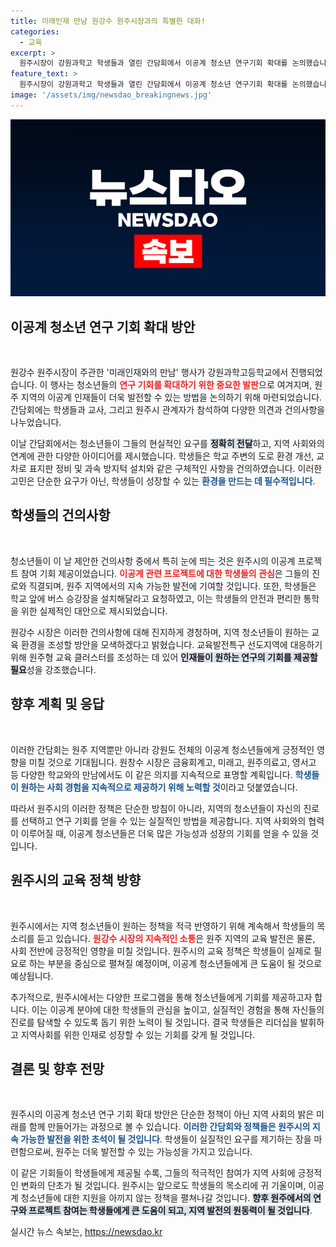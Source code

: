```yaml
---
title: 미래인재 만남 원강수 원주시장과의 특별한 대화!
categories:
  - 교육
excerpt: >
  원주시장이 강원과학고 학생들과 열린 간담회에서 이공계 청소년 연구기회 확대를 논의했습니다. 학생들의 의견을 정책에 반영해 지역 인재 양성에 힘을 쏟겠다는 의지를 밝혔습니다.
feature_text: >
  원주시장이 강원과학고 학생들과 열린 간담회에서 이공계 청소년 연구기회 확대를 논의했습니다. 학생들의 의견을 정책에 반영해 지역 인재 양성에 힘을 쏟겠다는 의지를 밝혔습니다.
image: '/assets/img/newsdao_breakingnews.jpg'
---
```


<p><img src="/assets/img/newsdao_breakingnews.jpg" alt="ranknews 속보" /></p>

<h2 data-ke-size="size26">이공계 청소년 연구 기회 확대 방안</h2>

<p data-ke-size="size16">&nbsp;</p>

<p>원강수 원주시장이 주관한 '미래인재와의 만남' 행사가 강원과학고등학교에서 진행되었습니다. 이 행사는 청소년들의 <b><span style="color: #ee2323;">연구 기회를 확대하기 위한 중요한 발판</span></b>으로 여겨지며, 원주 지역의 이공계 인재들이 더욱 발전할 수 있는 방법을 논의하기 위해 마련되었습니다. 간담회에는 학생들과 교사, 그리고 원주시 관계자가 참석하여 다양한 의견과 건의사항을 나누었습니다.</p>

<p>이날 간담회에서는 청소년들이 그들의 현실적인 요구를 <b><span style="background-color: #21538527;">정확히 전달</span></b>하고, 지역 사회와의 연계에 관한 다양한 아이디어를 제시했습니다. 학생들은 학교 주변의 도로 환경 개선, 교차로 표지판 정비 및 과속 방지턱 설치와 같은 구체적인 사항을 건의하였습니다. 이러한 고민은 단순한 요구가 아닌, 학생들이 성장할 수 있는 <b><span style="color: #1a5490;">환경을 만드는 데 필수적입니다</span></b>.</p>

<h2 data-ke-size="size26">학생들의 건의사항</h2>

<p data-ke-size="size16">&nbsp;</p>

<p>청소년들이 이 날 제안한 건의사항 중에서 특히 눈에 띄는 것은 원주시의 이공계 프로젝트 참여 기회 제공이었습니다. <b><span style="color: #ee2323;">이공계 관련 프로젝트에 대한 학생들의 관심</span></b>은 그들의 진로와 직결되며, 원주 지역에서의 지속 가능한 발전에 기여할 것입니다. 또한, 학생들은 학교 앞에 버스 승강장을 설치해달라고 요청하였고, 이는 학생들의 안전과 편리한 통학을 위한 실제적인 대안으로 제시되었습니다.</p>

<p>원강수 시장은 이러한 건의사항에 대해 진지하게 경청하며, 지역 청소년들이 원하는 교육 환경을 조성할 방안을 모색하겠다고 밝혔습니다. 교육발전특구 선도지역에 대응하기 위해 원주형 교육 클러스터를 조성하는 데 있어 <b><span style="background-color: #21538527;">인재들이 원하는 연구의 기회를 제공할 필요</span></b>성을 강조했습니다.</p>

<h2 data-ke-size="size26">향후 계획 및 응답</h2>

<p data-ke-size="size16">&nbsp;</p>

<p>이러한 간담회는 원주 지역뿐만 아니라 강원도 전체의 이공계 청소년들에게 긍정적인 영향을 미칠 것으로 기대됩니다. 원창수 시장은 금융회계고, 미래고, 원주의료고, 영서고 등 다양한 학교와의 만남에서도 이 같은 의지를 지속적으로 표명할 계획입니다. <b><span style="color: #1a5490;">학생들이 원하는 사회 경험을 지속적으로 제공하기 위해 노력할 것</span></b>이라고 덧붙였습니다.</p>

<p>따라서 원주시의 이러한 정책은 단순한 방침이 아니라, 지역의 청소년들이 자신의 진로를 선택하고 연구 기회를 얻을 수 있는 실질적인 방법을 제공합니다. 지역 사회와의 협력이 이루어질 때, 이공계 청소년들은 더욱 많은 가능성과 성장의 기회를 얻을 수 있을 것입니다.</p>

<h2 data-ke-size="size26">원주시의 교육 정책 방향</h2>

<p data-ke-size="size16">&nbsp;</p>

<p>원주시에서는 지역 청소년들이 원하는 정책을 적극 반영하기 위해 계속해서 학생들의 목소리를 듣고 있습니다. <b><span style="color: #ee2323;">원강수 시장의 지속적인 소통</span></b>은 원주 지역의 교육 발전은 물론, 사회 전반에 긍정적인 영향을 미칠 것입니다. 원주시의 교육 정책은 학생들이 실제로 필요로 하는 부분을 중심으로 펼쳐질 예정이며, 이공계 청소년들에게 큰 도움이 될 것으로 예상됩니다.</p>

<p>추가적으로, 원주시에서는 다양한 프로그램을 통해 청소년들에게 기회를 제공하고자 합니다. 이는 이공계 분야에 대한 학생들의 관심을 높이고, 실질적인 경험을 통해 자신들의 진로를 탐색할 수 있도록 돕기 위한 노력이 될 것입니다. 결국 학생들은 리더십을 발휘하고 지역사회를 위한 인재로 성장할 수 있는 기회를 갖게 될 것입니다.</p>

<h2 data-ke-size="size26">결론 및 향후 전망</h2>

<p data-ke-size="size16">&nbsp;</p>

<p>원주시의 이공계 청소년 연구 기회 확대 방안은 단순한 정책이 아닌 지역 사회의 밝은 미래를 함께 만들어가는 과정으로 볼 수 있습니다. <b><span style="color: #1a5490;">이러한 간담회와 정책들은 원주시의 지속 가능한 발전을 위한 초석이 될 것입니다</span></b>. 학생들이 실질적인 요구를 제기하는 장을 마련함으로써, 원주는 더욱 발전할 수 있는 가능성을 가지고 있습니다.</p>

<p>이 같은 기회들이 학생들에게 제공될 수록, 그들의 적극적인 참여가 지역 사회에 긍정적인 변화의 단초가 될 것입니다. 원주시는 앞으로도 학생들의 목소리에 귀 기울이며, 이공계 청소년들에 대한 지원을 아끼지 않는 정책을 펼쳐나갈 것입니다. <b><span style="background-color: #21538527;">향후 원주에서의 연구와 프로젝트 참여는 학생들에게 큰 도움이 되고, 지역 발전의 원동력이 될 것입니다</span></b>.</p>
실시간 뉴스 속보는, <a href="https://newsdao.kr" rel="dofollow">https://newsdao.kr</a>


